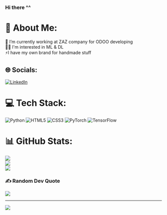 ### Hi there ^^

# 💫 About Me:
🔭 I’m currently working at ZAZ company for ODOO developing<br>🐱‍🏍 I'm interested in ML &  DL<br>⚡I have my own  brand for handmade stuff 


## 🌐 Socials:
[![LinkedIn](https://img.shields.io/badge/LinkedIn-%230077B5.svg?logo=linkedin&logoColor=white)](https://linkedin.com/in/https://www.linkedin.com/in/esraa-elbaz-610741241) 

# 💻 Tech Stack:
![Python](https://img.shields.io/badge/python-3670A0?style=for-the-badge&logo=python&logoColor=ffdd54) ![HTML5](https://img.shields.io/badge/html5-%23E34F26.svg?style=for-the-badge&logo=html5&logoColor=white) ![CSS3](https://img.shields.io/badge/css3-%231572B6.svg?style=for-the-badge&logo=css3&logoColor=white) ![PyTorch](https://img.shields.io/badge/PyTorch-%23EE4C2C.svg?style=for-the-badge&logo=PyTorch&logoColor=white) ![TensorFlow](https://img.shields.io/badge/TensorFlow-%23FF6F00.svg?style=for-the-badge&logo=TensorFlow&logoColor=white)
# 📊 GitHub Stats:
![](https://github-readme-stats.vercel.app/api?username=esraaelbaz&theme=dracula&hide_border=true&include_all_commits=true&count_private=true)<br/>
![](https://github-readme-streak-stats.herokuapp.com/?user=esraaelbaz&theme=dracula&hide_border=true)<br/>
![](https://github-readme-stats.vercel.app/api/top-langs/?username=esraaelbaz&theme=dracula&hide_border=true&include_all_commits=true&count_private=true&layout=compact)

### ✍️ Random Dev Quote
![](https://quotes-github-readme.vercel.app/api?type=vetical&theme=radical)

---
[![](https://visitcount.itsvg.in/api?id=esraaelbaz&icon=0&color=0)](https://visitcount.itsvg.in)

<!-- Proudly created with GPRM ( https://gprm.itsvg.in ) -->

